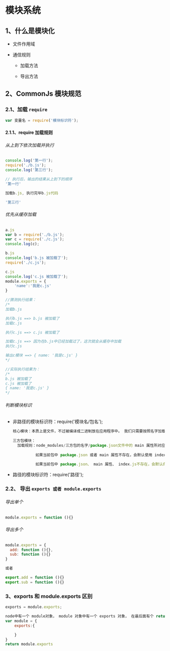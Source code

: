

# 模块系统

## 1、什么是模块化

+ 文件作用域

+ 通信规则

  - 加载方法

  - 导出方法

    

## 2、CommonJs 模块规范

### 2.1、加载 `require`

```javascript
var 变量名 = require('模块标识符');
```

#### 2.1.1、require 加载规则

###### 从上到下依次加载并执行

```javascript
console.log('第一行');
require('./b.js');
console.log('第三行');

// 执行后，输出的结果从上到下的顺序
'第一行'

加载b.js, 执行完毕b.js代码

'第三行'
```

###### 优先从缓存加载

```javascript
a.js
var b = require('./b.js');
var c = require('./c.js');
console.log(c);

b.js
console.log('b.js 被加载了');
require('./c.js');

c.js
console.log('c.js 被加载了');
module.exports = {
    'name':'我是c.js'
}

//猜测执行结果：
/*
加载b.js

执行b.js ==> b.js 被加载了
加载c.js

执行c.js ==> c.js 被加载了

加载c.js ==> 因为在b.js中已经加载过了，这次就会从缓存中加载
执行c.js

输出c模块 ==> { name: '我是c.js' }
*/

//实际执行结果为：
/* 
b.js 被加载了
c.js 被加载了
{ name: '我是c.js' }
*/
```

###### 判断模块标识

+ 非路径的模块标识符：require('模块名/包名');

  ```javascript
  核心模块：本质上是文件，不过被编译成二进制放在应用程序中。 我们只需要按照名字加载
  	
  三方包模块：
  	加载规则：node_modules/三方包的名字/package.json文件中的 main 属性所对应的文件
      
      		如果当前包中 package.json 或者 main 属性不存在，会默认使用 index.js文件

  			如果当前包中 package.json、 main 属性、 index.js不存在，会默认向上级查找，直到根				目录为止
  ```

+ 路径的模块标识符：require('路径');



###  2.2、 导出 `exports 或者 module.exports`

###### 导出单个

```javascript
module.exports = function (){}
```

###### 导出多个

```javascript
module.exports = {
  add: function (){},
  sub: function (){}
}

或者

export.add = function (){}
export.sub = function (){}
```



### 3、exports 和 module.exports 区别

 ```javascript
exports = module.exports;
 ```

```javascript
node中有一个 module对象， module 对象中有一个 exports 对象， 在最后面有个 return module.exports
var module = {
    exports:{

    }
}
return module.exports 
```



